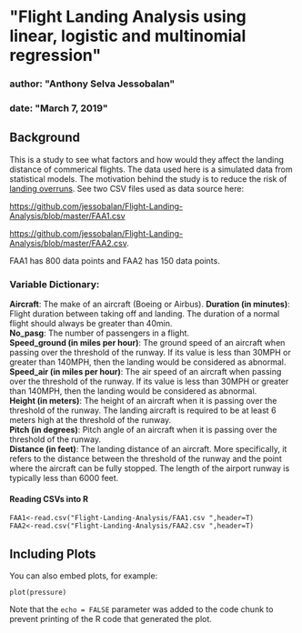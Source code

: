 # "Flight Landing Analysis using linear, logistic and multinomial regression"
### author: "Anthony Selva Jessobalan"
### date: "March 7, 2019"

## Background

This is a study to see what factors and how would they affect the landing distance of commerical flights. The data used here is a simulated data from statistical models. The motivation behind the study is to reduce the risk of [landing overruns](https://en.wikipedia.org/wiki/Category:Airliner_accidents_and_incidents_involving_runway_overruns). See two CSV files used as data source here: 

<https://github.com/jessobalan/Flight-Landing-Analysis/blob/master/FAA1.csv> 

<https://github.com/jessobalan/Flight-Landing-Analysis/blob/master/FAA2.csv>. 

FAA1 has 800 data points and FAA2 has 150 data points.

### Variable Dictionary:

**Aircraft**: The make of an aircraft (Boeing or Airbus). 
**Duration (in minutes)**: Flight duration between taking off and landing. The duration of a normal flight should always be greater than 40min.  
**No_pasg**: The number of passengers in a flight.  
**Speed_ground (in miles per hour)**: The ground speed of an aircraft when passing over the threshold of the runway. If its value is less than 30MPH or greater than 140MPH, then the landing would be considered as abnormal.  
**Speed_air (in miles per hour)**: The air speed of an aircraft when passing over the threshold of the runway. If its value is less than 30MPH or greater than 140MPH, then the landing would be considered as abnormal.  
**Height (in meters)**: The height of an aircraft when it is passing over the threshold of the runway. The landing aircraft is required to be at least 6 meters high at the threshold of the runway.  
**Pitch (in degrees)**: Pitch angle of an aircraft when it is passing over the threshold of the runway.  
**Distance (in feet)**: The landing distance of an aircraft. More specifically, it refers to the distance between the threshold of the runway and the point where the aircraft can be fully stopped. The length of the airport runway is typically less than 6000 feet.  

#### Reading CSVs into R

```{r import, echo=TRUE}
FAA1<-read.csv("Flight-Landing-Analysis/FAA1.csv ",header=T)
FAA2<-read.csv("Flight-Landing-Analysis/FAA2.csv ",header=T)
```

## Including Plots

You can also embed plots, for example:

```{r pressure, echo=FALSE}
plot(pressure)
```

Note that the `echo = FALSE` parameter was added to the code chunk to prevent printing of the R code that generated the plot.
